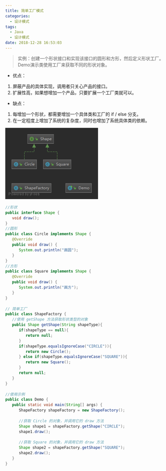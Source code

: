 ```yaml
---
title: 简单工厂模式
categories: 
  - 设计模式
tags:
  - Java
  - 设计模式
date: 2018-12-28 16:53:03
---
```


> 实例：创建一个<kbd>形状</kbd>接口和实现该接口的<kbd>圆形</kbd>和<kbd>方形</kbd>，然后定义<kbd>形状工厂</kbd>。Demo演示类使用工厂来获取不同的形状对象。

<!-- more -->

- 优点： 
1. 屏蔽产品的具体实现，调用者只关心产品的接口。
2. 扩展性高，如果想增加一个产品，只要扩展一个工厂类就可以。 
- 缺点：
1. 每增加一个形状，都需要增加一个具体类和工厂的 if / else 分支。
2. 在一定程度上增加了系统的复杂度，同时也增加了系统具体类的依赖。

![UML](https://raw.githubusercontent.com/chung567115/chung567115.github.io/hexo-blog/blog-img/简单工厂模式.png)
```java
//形状
public interface Shape {
   void draw();
}
//圆形
public class Circle implements Shape {
   @Override
   public void draw() {
      System.out.println("画圆");
   }
}
//方形
public class Square implements Shape {
   @Override
   public void draw() {
      System.out.println("画方");
   }
}

// 简单工厂
public class ShapeFactory {
   //使用 getShape 方法获取形状类型的对象
   public Shape getShape(String shapeType){
      if(shapeType == null){
         return null;
      }        
      if(shapeType.equalsIgnoreCase("CIRCLE")){
         return new Circle();
      } else if(shapeType.equalsIgnoreCase("SQUARE")){
         return new Square();
      }
      return null;
   }
}

//使用示例
public class Demo {
   public static void main(String[] args) {
      ShapeFactory shapeFactory = new ShapeFactory();
       
      //获取 Circle 的对象，并调用它的 draw 方法
      Shape shape1 = shapeFactory.getShape("CIRCLE");
      shape1.draw();
       
      //获取 Square 的对象，并调用它的 draw 方法
      Shape shape2 = shapeFactory.getShape("SQUARE");
      shape2.draw();
   }
}
```
